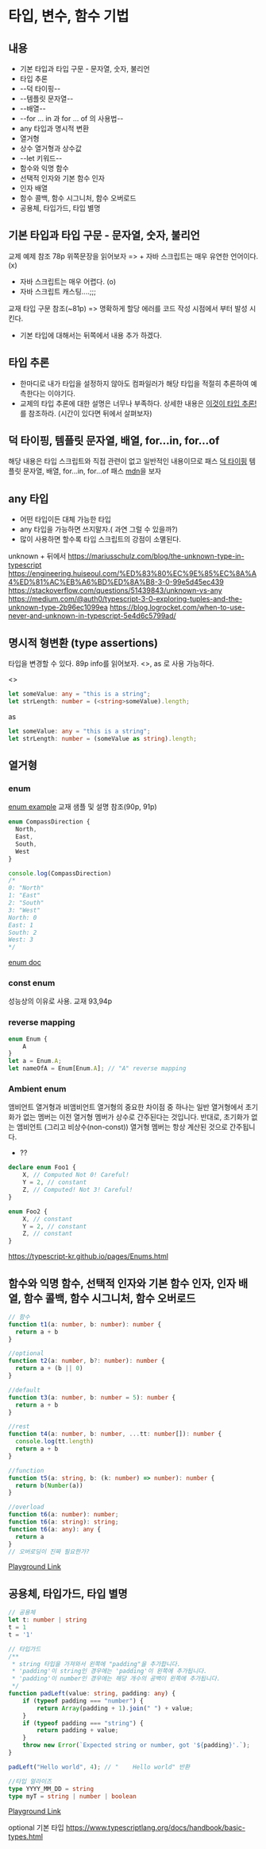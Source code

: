 # 타입, 변수, 함수 기법

## 내용
* 기본 타입과 타입 구문 - 문자열, 숫자, 불리언
* 타입 추론 
* --덕 타이핑--
* --템플릿 문자열--
* --배열--
* --for ... in 과 for ... of 의 사용법--
* any 타입과 명시적 변환
* 열거형
* 상수 열거형과 상수값
* --let 키워드--
* 함수와 익명 함수
* 선택적 인자와 기본 함수 인자
* 인자 배열
* 함수 콜백, 함수 시그니처, 함수 오버로드
* 공용체, 타입가드, 타입 별명

## 기본 타입과 타입 구문 - 문자열, 숫자, 불리언
교제 예제 참조
78p 위쪽문장을 읽어보자
=> + 자바 스크립트는 매우 유연한 언어이다. (x)
   + 자바 스크립트는 매우 어렵다. (o)
   + 자바 스크립트 캐스팅....;;;

교재 타입 구문 참조(~81p)
=> 명확하게 할당 에러를 코드 작성 시점에서 부터 발성 시킨다.

+ 기본 타입에 대해서는 뒤쪽에서 내용 추가 하겠다.

## 타입 추론
+ 한마디로 내가 타입을 설정하지 않아도 컴파일러가 해당 타입을 적절히 추론하여 예측한다는 이야기다.
+ 교제의 타입 추론에 대한 설명은 너무나 부족하다. 상세한 내용은 [이것이 타입 추론!](https://www.typescriptlang.org/docs/handbook/type-inference.html)를 참조하라.
  (시간이 있다면 뒤에서 살펴보자)
 
## 덕 타이핑, 템플릿 문자열, 배열, for...in, for...of
해당 내용은 타입 스크립트와 직접 관련이 없고 일반적인 내용이므로 패스 
[덕 타이핑](https://nesoy.github.io/articles/2018-02/Duck-Typing)
템플릿 문자열, 배열, for...in, for...of 패스 [mdn](https://developer.mozilla.org/ko/)을 보자

## any 타입
+ 어떤 타입이든 대체 가능한 타입
+ any 타입을 가능하면 쓰지말자.( 과연 그럴 수 있을까?)
+ 많이 사용하면 할수록 타입 스크립트의 강점이 소멸된다.

unknown + 뒤에서
https://mariusschulz.com/blog/the-unknown-type-in-typescript
https://engineering.huiseoul.com/%ED%83%80%EC%9E%85%EC%8A%A4%ED%81%AC%EB%A6%BD%ED%8A%B8-3-0-99e5d45ec439
https://stackoverflow.com/questions/51439843/unknown-vs-any
https://medium.com/@auth0/typescript-3-0-exploring-tuples-and-the-unknown-type-2b96ec1099ea
https://blog.logrocket.com/when-to-use-never-and-unknown-in-typescript-5e4d6c5799ad/

## 명시적 형변환 (type assertions)
타입을 변경할 수 있다.
89p info를 읽어보자.
<>, as 로 사용 가능하다.

<>
```typescript
let someValue: any = "this is a string";
let strLength: number = (<string>someValue).length;
```

as
```typescript
let someValue: any = "this is a string";
let strLength: number = (someValue as string).length;
```

## 열거형
### enum
[enum example](https://www.typescriptlang.org/play/index.html?e=54#example/enums)
교재 샘플 및 설명 참조(90p, 91p)

```typescript
enum CompassDirection {
  North,
  East,
  South,
  West
}

console.log(CompassDirection) 
/*
0: "North"
1: "East"
2: "South"
3: "West"
North: 0
East: 1
South: 2
West: 3
*/
```
[enum doc](https://www.typescriptlang.org/docs/handbook/enums.html)

### const enum
성능상의 이유로 사용. 교재 93,94p

### reverse mapping
```typescript
enum Enum {
    A
}
let a = Enum.A;
let nameOfA = Enum[Enum.A]; // "A" reverse mapping
```
### Ambient enum
앰비언트 열거형과 비앰비언트 열거형의 중요한 차이점 중 하나는 일반 열거형에서 초기화가 없는 멤버는 이전 열거형 멤버가 상수로 간주된다는 것입니다.
반대로, 초기화가 없는 앰비언트 (그리고 비상수(non-const)) 열거형 멤버는 항상 계산된 것으로 간주됩니다.
+ ??

```typescript
declare enum Foo1 {
    X, // Computed Not 0! Careful!
    Y = 2, // constant
    Z, // Computed! Not 3! Careful!
}

enum Foo2 {
    X, // constant
    Y = 2, // constant
    Z, // constant
}
```
https://typescript-kr.github.io/pages/Enums.html

## 함수와 익명 함수, 선택적 인자와 기본 함수 인자, 인자 배열, 함수 콜백, 함수 시그니처, 함수 오버로드
```typescript
// 함수
function t1(a: number, b: number): number {
  return a + b
}

//optional
function t2(a: number, b?: number): number {
  return a + (b || 0)
}

//default
function t3(a: number, b: number = 5): number {
  return a + b
}

//rest
function t4(a: number, b: number, ...tt: number[]): number {
  console.log(tt.length)
  return a + b
}

//function
function t5(a: string, b: (k: number) => number): number {
  return b(Number(a))
}

//overload
function t6(a: number): number;
function t6(a: string): string;
function t6(a: any): any {
  return a
}
// 오버로딩이 진짜 필요한가?
```
[Playground Link](https://www.typescriptlang.org/play/index.html?ssl=1&ssc=1&pln=32&pc=2#code/PTAEgtVwMIYWAKAMwK4DsDGAXAlge2adAjABQCGAXKMogLYBGApgE4A0otFVdTAlBzQ41ABvOKFCN66RIzwlQAajZwAvnDghsAByy4SAGzhI0OvOgBMpPlxZsA-FYG9K-JsNHjJ02QtBFaoAB8A0AAGbhU1WBAAE3p4EkQ9dEMUDBxTAGZLZ2tWdhyBUABeUABWJ05CkVgxCSkZUDlFWgjYdWAJAGdkhFSTfAAWbMqmPIdR0AA6afR0ccYAbQBdCpdBarFUXE7sPXpJvWwAcyJZg-pkI-QAC3Caj3rvZtb2ozTcFON0-FLs7sZMJcxr4ANbzbjFAB8BR48zc9zqXjYRAAcmtSNw7qo2lFgNgAG5MQ4kaKfd6mABswzWq2sAG4yf10FTyKB-oCjk52ZcGb0vrh8CyKCRkABPJwi0Xw2qeBokFRAA)

## 공용체, 타입가드, 타입 별명
```typescript
// 공용체
let t: number | string
t = 1
t = '1'

// 타입가드
/**
 * string 타입을 가져와서 왼쪽에 "padding"을 추가합니다.
 * 'padding'이 string인 경우에는 'padding'이 왼쪽에 추가됩니다.
 * 'padding'이 number인 경우에는 해당 개수의 공백이 왼쪽에 추가됩니다.
 */
function padLeft(value: string, padding: any) {
    if (typeof padding === "number") {
        return Array(padding + 1).join(" ") + value;
    }
    if (typeof padding === "string") {
        return padding + value;
    }
    throw new Error(`Expected string or number, got '${padding}'.`);
}

padLeft("Hello world", 4); // "    Hello world" 반환

//타입 얼라이즈
type YYYY_MM_DD = string
type myT = string | number | boolean

```
[Playground Link](https://www.typescriptlang.org/play/index.html?ssl=1&ssc=1&pln=28&pc=1#code/PTAEleaxKscFpmFgCgA2BTALqVAuUA7ArgLYBGyATqAD6gDOqpAljgOYLoC8oAjK6BwOSc+CBCFCABhcCh44AAawDstIgFTyEoeTTqMm4iYBFx0FMAcE4AExwDiDoQD5jgXqnAC6OgARAAcAhgBNnG27sAps1MCWq4AmmwBOmgDplVT4nVw0+QBdxtQZmQA9x0EBemsAGsatAFKbQcJc3Zhjza1BvQEoWwJD4FWyIvKYC-GIyJLTM0EAXVcBPptBAHBrADCHADXGIQEYe2MsbUvLQ4AQAMzwcAGNUegB7HFAIgBlkGdQACgA3R0Q8ZGxaeKYAGg3cjWxHHABPAEpQAG9lUG-6GdA91BPezIFZ-GoaXhsDi2BokUi2N6fSrfFHfUhoPCkdYAQVIpEcTz24OYoAA1FwXkEAFYrRh7Wx2N7ko4nZAAbi+3wAvpzQL9-oDgaDbpESVDoRd3Ijeaj0ahMetiZpmcdThzkdzeagABakFYAd1wyENAFE8StSHsAAYmgAewKWyGccQhFtwhDhNyYK3QfAAJO8lVy+EErS91Tz4Agtjt9rYABLIRCIFagfUWxDOWw3AAs4dAogZKMTydT6dImYZgAwewAaa8J4CBJKBAD2jgB926KACMnWEDkKAAJoDvsAfQAsiOhwARCe8F3MbvA0AEJ4AFRnkpJVFhZEooCIKxWKEe9aAA)

optional 기본 타입
https://www.typescriptlang.org/docs/handbook/basic-types.html
